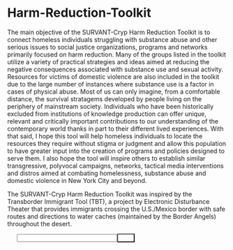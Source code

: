 # Harm-Reduction-Toolkit

The main objective of the SURVANT-Cryp Harm Reduction Toolkit is to connect homeless individuals struggling with substance abuse and other serious issues to social justice organizations, programs and networks primarily focused on harm reduction. Many of the groups listed in the toolkit utilize a variety of practical strategies and ideas aimed at reducing the negative consequences associated with substance use and sexual activity. Resources for victims of domestic violence are also included in the toolkit due to the large number of instances where substance use is a factor in cases of physical abuse. Most of us can only imagine, from a comfortable distance, the survival stratagems developed by people living on the periphery of mainstream society. Individuals who have been historically excluded from institutions of knowledge production can offer unique, relevant and critically important contributions to our understanding of the contemporary world thanks in part to their different lived experiences. With that said, I hope this tool will help homeless individuals to locate the resources they require without stigma or judgment and allow this population to have greater input into the creation of programs and policies designed to serve them. I also hope the tool will inspire others to establish similar transgressive, polyvocal campaigns, networks, tactical media interventions and distros aimed at combating homelessness, substance abuse and domestic violence in New York City and beyond.<br>

The SURVANT-Cryp Harm Reduction Toolkit was inspired by the Transborder Immigrant Tool (TBT), a project by Electronic Disturbance Theater that provides immigrants crossing the U.S./Mexico border with safe routes and directions to water caches (maintained by the Border Angels) throughout the desert.<br>

<noscript><form action="https://locator.aids.gov/index.php" style="margin:0;"><label style="margin-left:22px;"><input type="text" name="location" style="border:1;font-size:11px;width:230px;"/></label><button type="submit" style="background:none;cursor:pointer;height:20px;padding:0;text-indent:-999em;overflow:hidden;vertical-align:middle;width:40px;">GO</button><input type="hidden" name="text_only" value="true" /></form></noscript><script type="text/javascript" src="https://locator.aids.gov/widget-clean.js"></script>

